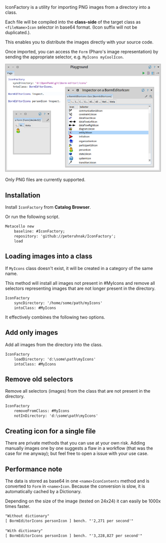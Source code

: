 IconFactory is a utility for importing PNG images from a directory into a class.

Each file will be compiled into the **class-side** of the target class as `<fileName>Icon` selector in base64 format. (Icon suffix will not be duplicated.).

This enables you to distribute the images directly with your source code.

Once imported, you can access the `Form` (Pharo's image representation) by sending the appropriate selector, e.g. `MyIcons myCoolIcon`.

![](figures/playground-demo.png)

Only PNG files are currently supported.

## Installation

Install `IconFactory` from **Catalog Browser**.

Or run the following script.

```
Metacello new
    baseline: #IconFactory;
    repository: 'github://peteruhnak/IconFactory';
    load
```

## Loading images into a class

If `MyIcons` class doesn't exist, it will be created in a category of the same name.

This method will install all images not present in #MyIcons and remove all selectors representing images that are not longer present in the directory.

```st
IconFactory
	syncDirectory: '/home/some/path/myIcons'
	intoClass: #MyIcons
```

It effectively combines the following two options.

## Add only images

Add all images from the directory into the class.

```st
IconFactory
	loadDirectory: 'd:\some\path\myIcons'
	intoClass: #MyIcons
```

## Remove old selectors

Remove all selectors (images) from the class that are not present in the directory.

```st
IconFactory
	removeFromClass: #MyIcons
	notInDirectory: 'd:\some\path\myIcons'
```

## Creating icon for a single file

There are private methods that you can use at your own risk. Adding manually images one by one suggests a flaw in a workflow (that was the case for me anyway); but feel free to open a issue with your use case.

## Performance note

The data is stored as base64 in one `<name>IconContents` method and is converted to `Form` in `<name>Icon`. Because the conversion is slow, it is automatically cached by a Dictionary.

Depending on the size of the image (tested on 24x24) it can easily be 1000x times faster.

```st
"Without dictionary"
[ BormEditorIcons personIcon ] bench. "'2,271 per second'"

"With dictionary"
[ BormEditorIcons personIcon ] bench. "'3,228,827 per second'"
```